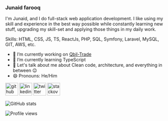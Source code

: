 ### Junaid farooq

I'm Junaid, and I do full-stack web application development. I like using my skill and experience in the best way possible while constantly learning new stuff, upgrading my skill-set and applying those things in my daily work.

Skills: HTML, CSS, JS, TS, ReactJs, PHP, SQL, Symfony, Laravel, MySQL, GIT, AWS, etc.

- 🔭 I’m currently working on [Qbil-Trade](https://github.com/qbilSoftware/qbil-trade/)
- 🌱 I’m currently learning TypeScript
- 💬 Let's talk about me about Clean code, architecture, and everything in between 😉
- 😄 Pronouns: He/Him


[<img src='https://cdn.jsdelivr.net/npm/simple-icons@3.0.1/icons/github.svg' alt='github' height='40'>](https://github.com/junaidbinfarooq)  [<img src='https://cdn.jsdelivr.net/npm/simple-icons@3.0.1/icons/linkedin.svg' alt='linkedin' height='40'>](https://www.linkedin.com/in/junaidulislam/)  [<img src='https://cdn.jsdelivr.net/npm/simple-icons@3.0.1/icons/twitter.svg' alt='twitter' height='40'>](https://twitter.com/junaid_ul_islam)  [<img src='https://cdn.jsdelivr.net/npm/simple-icons@3.0.1/icons/stackoverflow.svg' alt='stackoverflow' height='40'>](https://stackoverflow.com/users/3495265)  

![GitHub stats](https://github-readme-stats.vercel.app/api?username=junaidbinfarooq&count_private=true&show_icons=true&theme=radical)  

![Profile views](https://gpvc.arturio.dev/junaidbinfarooq)  
